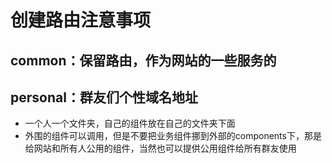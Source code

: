 # 创建路由注意事项

## common：保留路由，作为网站的一些服务的

## personal：群友们个性域名地址

- 一个人一个文件夹，自己的组件放在自己的文件夹下面
- 外围的组件可以调用，但是不要把业务组件挪到外部的components下，那是给网站和所有人公用的组件，当然也可以提供公用组件给所有群友使用
